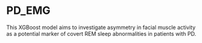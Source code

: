 # PD_EMG
This XGBoost model aims to investigate asymmetry in facial muscle activity as a potential marker of covert REM sleep abnormalities in patients with PD. 
